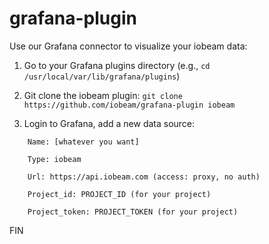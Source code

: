 # grafana-plugin

Use our Grafana connector to visualize your iobeam data:

1. Go to your Grafana plugins directory (e.g., `cd /usr/local/var/lib/grafana/plugins`)

1. Git clone the iobeam plugin: `git clone https://github.com/iobeam/grafana-plugin iobeam`

1. Login to Grafana, add a new data source:
```
    Name: [whatever you want]
    
    Type: iobeam
    
    Url: https://api.iobeam.com (access: proxy, no auth)
    
    Project_id: PROJECT_ID (for your project)
    
    Project_token: PROJECT_TOKEN (for your project)
```

FIN
